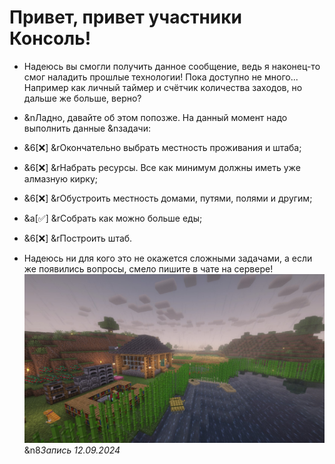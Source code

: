 # Привет, привет участники **Консоль**!
- Надеюсь вы смогли получить данное сообщение, ведь я наконец-то смог наладить прошлые технологии! Пока доступно не много... Например как личный таймер и счётчик количества заходов, но дальше же больше, верно?
- &nЛадно, давайте об этом попозже. На данный момент надо выполнить данные &nзадачи:
 - &6[❌] &rОкончательно выбрать местность проживания и штаба;
 - &6[❌] &rНабрать ресурсы. Все как минимум должны иметь уже алмазную кирку;
 - &6[❌] &rОбустроить местность домами, путями, полями и другим;
 - &a[✅] &rСобрать как можно больше еды;
 - &6[❌] &rПостроить штаб.

- Надеюсь ни для кого это не окажется сложными задачами, а если же появились вопросы, смело пишите в чате на сервере!
![Own house](https://raw.githubusercontent.com/Techduk/console-online/main/images/own_house_12092024.jpg)
&n8*Запись 12.09.2024*
